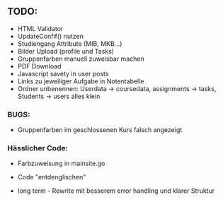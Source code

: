 ## TODO:
- HTML Validator
- UpdateConfif() nutzen
- Studiengang Attribute (MIB, MKB...)
- Bilder Upload (profile und Tasks)
- Gruppenfarben manuell zuweisbar machen
- PDF Download
- Javascript savety in user posts
- Links zu jeweiliger Aufgabe in Notentabelle
- Ordner unbenennen: Userdata -> coursedata, assignments -> tasks, Students -> users alles klein

### BUGS:
- Gruppenfarben im geschlossenen Kurs falsch angezeigt

### Hässlicher Code:
- Farbzuweisung in mainsite.go
- Code "entdenglischen"

- long term - Rewrite mit besserem error handling und klarer Struktur
